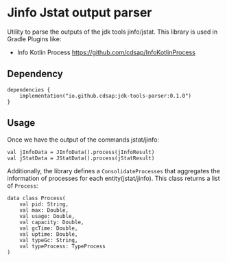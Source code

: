 # Jinfo Jstat output parser
Utility to parse the outputs of the jdk tools jinfo/jstat.
This library is used in Gradle Plugins like:
* Info Kotlin Process https://github.com/cdsap/InfoKotlinProcess

## Dependency
```
dependencies {
    implementation("io.github.cdsap:jdk-tools-parser:0.1.0")
}
```

## Usage
Once we have the output of the commands jstat/jinfo:
```
val jInfoData = JInfoData().process(jInfoResult)
val jStatData = JStatData().process(jStatResult)
```
Additionally, the library defines a `ConsolidateProcesses` that aggregates the information of processes for each entity(jstat/jinfo).
This class returns a list of `Process`:
```
data class Process(
    val pid: String,
    val max: Double,
    val usage: Double,
    val capacity: Double,
    val gcTime: Double,
    val uptime: Double,
    val typeGc: String,
    val typeProcess: TypeProcess
)
```


